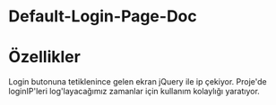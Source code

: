 # Default-Login-Page-Doc

<h1>Özellikler</h1>

<p>Login butonuna tetiklenince gelen ekran jQuery ile ip çekiyor. Proje'de loginIP'leri log'layacağımız zamanlar için kullanım kolaylığı yaratıyor.</p>
